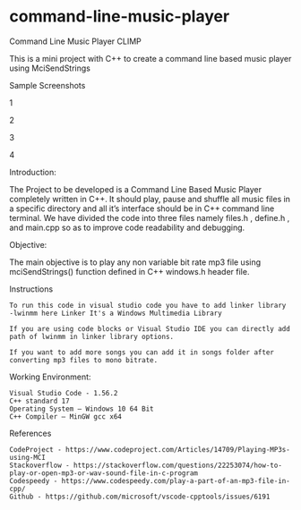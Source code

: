# command-line-music-player
Command Line Music Player CLIMP

This is a mini project with C++ to create a command line based music player using MciSendStrings

Sample Screenshots

1

2

3

4

Introduction:

The Project to be developed is a Command Line Based Music Player completely written in C++. It should play, pause and shuffle all music files in a specific directory and all it’s interface should be in C++ command line terminal. We have divided the code into three files namely files.h , define.h , and main.cpp so as to improve code readability and debugging.

Objective:

The main objective is to play any non variable bit rate mp3 file using mciSendStrings() function defined in C++ windows.h header file.

Instructions

    To run this code in visual studio code you have to add linker library -lwinmm here Linker It's a Windows Multimedia Library

    If you are using code blocks or Visual Studio IDE you can directly add path of lwinmm in linker library options.

    If you want to add more songs you can add it in songs folder after converting mp3 files to mono bitrate.

Working Environment:

    Visual Studio Code - 1.56.2
    C++ standard 17
    Operating System – Windows 10 64 Bit
    C++ Compiler – MinGW gcc x64

References

    CodeProject - https://www.codeproject.com/Articles/14709/Playing-MP3s-using-MCI
    Stackoverflow - https://stackoverflow.com/questions/22253074/how-to-play-or-open-mp3-or-wav-sound-file-in-c-program
    Codespeedy - https://www.codespeedy.com/play-a-part-of-an-mp3-file-in-cpp/
    Github - https://github.com/microsoft/vscode-cpptools/issues/6191


